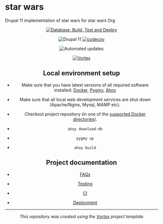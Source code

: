 # star wars
Drupal 11 implementation of star wars for star wars Org

<div align="center">

[![Database, Build, Test and Deploy](https://github.com/star_wars_org/star_wars/actions/workflows/build-test-deploy.yml/badge.svg)](https://github.com/star_wars_org/star_wars/actions/workflows/build-test-deploy.yml)

![Drupal 11](https://img.shields.io/badge/Drupal-10-blue.svg)
[![codecov](https://codecov.io/gh/star_wars_org/star_wars/graph/badge.svg)](https://codecov.io/gh/star_wars_org/star_wars)

![Automated updates](https://img.shields.io/badge/Automated%20updates-RenovateBot-brightgreen.svg)

[//]: # (DO NOT REMOVE THE BADGE BELOW. IT IS USED BY VORTEX TO TRACK INTEGRATION)

[![Vortex](https://img.shields.io/badge/Vortex-develop-5909A1.svg)](https://github.com/drevops/vortex/tree/develop)

## Local environment setup

- Make sure that you have latest versions of all required software installed: [Docker](https://www.docker.com/), [Pygmy](https://github.com/pygmystack/pygmy), [Ahoy](https://github.com/ahoy-cli/ahoy)
- Make sure that all local web development services are shut down (Apache/Nginx, Mysql, MAMP etc).
- Checkout project repository (in one of the [supported Docker directories](https://docs.docker.com/docker-for-mac/osxfs/#access-control)).

- `ahoy download-db`

- `pygmy up`
- `ahoy build`

## Project documentation

- [FAQs](docs/faqs.md)
- [Testing](docs/testing.md)

- [CI](docs/ci.md)

- [Deployment](docs/deployment.md)

---
_This repository was created using the [Vortex](https://github.com/drevops/vortex) project template_
